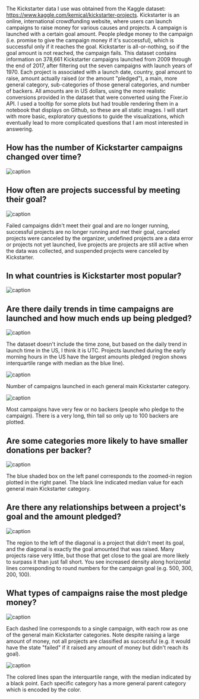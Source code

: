 The Kickstarter data I use was obtained from the Kaggle dataset: https://www.kaggle.com/kemical/kickstarter-projects. Kickstarter is an online, international crowdfunding website, where users can launch campaigns to raise money for various causes and projects. A campaign is launched with a certain goal amount. People pledge money to the campaign (i.e. promise to give the campaign money if it's successful), which is successful only if it reaches the goal. Kickstarter is all-or-nothing, so if the goal amount is not reached, the campaign fails. This dataset contains information on 378,661 Kickstarter campaigns launched from 2009 through the end of 2017, after filtering out the seven campaigns with launch years of 1970. Each project is associated with a launch date, country, goal amount to raise, amount actually raised (or the amount "pledged"), a main, more general category, sub-categories of those general categories, and number of backers. All amounts are in US dollars, using the more realistic conversions provided in the dataset that were converted using the Fixer.io API. I used a tooltip for some plots but had trouble rendering them in a notebook that displays on Github, so these are all static images. I will start with more basic, exploratory questions to guide the visualizations, which eventually lead to more complicated questions that I am most interested in answering.

## How has the number of Kickstarter campaigns changed over time?

![caption](image1.svg)

## How often are projects successful by meeting their goal?

![caption](image2.svg?raw=true)

Failed campaigns didn't meet their goal and are no longer running, successful projects are no longer running and met their goal, canceled projects were canceled by the organizer, undefined projects are a data error or projects not yet launched, live projects are projects are still active when the data was collected, and suspended projects were canceled by Kickstarter.

## In what countries is Kickstarter most popular?

![caption](image3.svg?raw=true)

## Are there daily trends in time campaigns are launched and how much ends up being pledged?

![caption](image4.svg?raw=true)

The dataset doesn't include the time zone, but based on the daily trend in launch time in the US, I think it is UTC. Projects launched during the early morning hours in the US have the largest amounts pledged (region shows interquartile range with median as the blue line). 

![caption](image5.svg?raw=true)

Number of campaigns launched in each general main Kickstarter category.

![caption](image6.svg)

Most campaigns have very few or no backers (people who pledge to the campaign). There is a very long, thin tail so only up to 100 backers are plotted.

## Are some categories more likely to have smaller donations per backer?

![caption](image7.svg?raw=true)

The blue shaded box on the left panel corresponds to the zoomed-in region plotted in the right panel. The black line indicated median value for each general main Kickstarter category.

## Are there any relationships between a project's goal and the amount pledged?

![caption](image8.svg?raw=true)

The region to the left of the diagonal is a project that didn't meet its goal, and the diagonal is exactly the goal amounted that was raised. Many projects raise very little, but those that get close to the goal are more likely to surpass it than just fall short. You see increased density along horizontal lines corresponding to round numbers for the campaign goal (e.g. 500, 300, 200, 100).  

## What types of campaigns raise the most pledge money?

![caption](image9.svg?raw=true)

Each dashed line corresponds to a single campaign, with each row as one of the general main Kickstarter categories. Note despite raising a large amount of money, not all projects are classified as successful (e.g. it would have the state "failed" if it raised any amount of money but didn't reach its goal).

![caption](image10.svg?raw=true)

The colored lines span the interquartile range, with the median indicated by a black point. Each specific category has a more general parent category which is encoded by the color. 


```python

```
